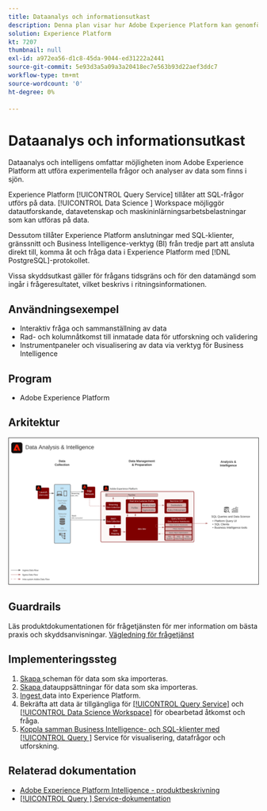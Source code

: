 ```yaml
---
title: Dataanalys och informationsutkast
description: Denna plan visar hur Adobe Experience Platform kan genomföra experimentella frågor och analyser av data som finns i sjön.
solution: Experience Platform
kt: 7207
thumbnail: null
exl-id: a972ea56-d1c8-45da-9044-ed31222a2441
source-git-commit: 5e93d3a5a09a3a20418ec7e563b93d22aef3ddc7
workflow-type: tm+mt
source-wordcount: '0'
ht-degree: 0%

---
```


# Dataanalys och informationsutkast

Dataanalys och intelligens omfattar möjligheten inom Adobe Experience Platform att utföra experimentella frågor och analyser av data som finns i sjön.

Experience Platform [!UICONTROL Query Service] tillåter att SQL-frågor utförs på data. [!UICONTROL Data Science ] Workspace möjliggör datautforskande, datavetenskap och maskininlärningsarbetsbelastningar som kan utföras på data.

Dessutom tillåter Experience Platform anslutningar med SQL-klienter, gränssnitt och Business Intelligence-verktyg (BI) från tredje part att ansluta direkt till, komma åt och fråga data i Experience Platform med [!DNL PostgreSQL]-protokollet.

Vissa skyddsutkast gäller för frågans tidsgräns och för den datamängd som ingår i frågeresultatet, vilket beskrivs i ritningsinformationen.

## Användningsexempel

* Interaktiv fråga och sammanställning av data
* Rad- och kolumnåtkomst till inmatade data för utforskning och validering
* Instrumentpaneler och visualisering av data via verktyg för Business Intelligence

## Program

* Adobe Experience Platform

## Arkitektur

<img src="assets/data_exploration.svg" alt="Referensarkitektur för Enterprise Data Exploration and Reporting Blueprint" style="border:1px solid #4a4a4a" />

## Guardrails

Läs produktdokumentationen för frågetjänsten för mer information om bästa praxis och skyddsanvisningar.
[Vägledning för frågetjänst](https://experienceleague.adobe.com/docs/experience-platform/query/best-practices/writing-queries.html?lang=en#best-practices)

## Implementeringssteg

1. [Skapa ](https://experienceleague.adobe.com/?recommended=ExperiencePlatform-D-1-2021.1.xdm) scheman för data som ska importeras.
1. [Skapa ](https://experienceleague.adobe.com/docs/platform-learn/tutorials/data-ingestion/create-datasets-and-ingest-data.html) datauppsättningar för data som ska importeras.
1. [Ingest ](https://experienceleague.adobe.com/?recommended=ExperiencePlatform-D-1-2020.1.dataingestion) data into Experience Platform.
1. Bekräfta att data är tillgängliga för [[!UICONTROL Query Service]](https://experienceleague.adobe.com/docs/platform-learn/tutorials/queries/explore-data.html?lang=en) och [[!UICONTROL Data Science Workspace]](https://experienceleague.adobe.com/docs/platform-learn/tutorials/data-science-workspace/load-data-in-jupyterlab-notebooks.html?lang=en) för obearbetad åtkomst och fråga.
1. [Koppla samman Business Intelligence- och SQL-klienter med  [!UICONTROL Query ]](https://experienceleague.adobe.com/?recommended=ExperiencePlatform-D-1-2021.1.qsvc.dash) Service för visualisering, datafrågor och utforskning.

## Relaterad dokumentation

* [Adobe Experience Platform Intelligence - produktbeskrivning](https://helpx.adobe.com/legal/product-descriptions/adobe-experience-platform-intelligence---product-description.html)
* [[!UICONTROL Query ] Service-dokumentation](https://experienceleague.adobe.com/docs/experience-platform/query/home.html?lang=en)
